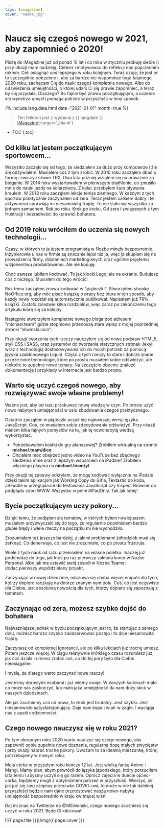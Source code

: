 ```yaml
---
tags: [imagazine]
cover: "nauka.jpg"
---
```


# Naucz się czegoś nowego w 2021, aby zapomnieć o 2020!

Piszę do iMagazine już od ponad 10 lat i co roku w styczniu próbuję siebie (i przy okazji mam nadzieję, Ciebie) zmotywować do refleksji nad poprzednim rokiem. Cel: osiągnąć coś lepszego w roku kolejnym. Teraz czuję, że jest mi to szczególnie potrzebne i, aby za bardzo nie wspominać tego fatalnego 2020 roku, zachęcam Cię do nauki czegoś kompletnie nowego. Albo do odświeżenia umiejętności, o której udało Ci się prawie zapomnieć, a teraz by się przydała. Dlaczego? Bo fajnie być znowu początkującym, a uczenie się wyostrza umysł i pomaga patrzeć w przyszłość w inny sposób.

<!--More-->

{% include lang.date.html date="2021-01-01" month=true %}

> Ten felieton jest z wydania z {{ langdate }} [iMagazine](https://imagazine.pl){:target='_blank'}

* TOC
{:toc}

## Od kilku lat jestem początkującym sportowcem…

Wszystko zaczęło się od tego, że siedziałem za dużo przy komputerze i źle się odżywiałem. Musiałem coś z tym zrobić. W 2010 roku zacząłem dbać o formę i ćwiczyć siłowe TRX. Dwa lata później wziąłem się na poważnie za bieganie. W 2014 roku wystartowałem w pierwszym triathlonie, co zmusiło mnie do nauki jazdy na kolarzówce. Z kolei, przebyłem kurs pływania kraulem. W 2018 roku zacząłem lekcje tenisa ziemnego. W każdym z tych sportów praktycznie zaczynałem od zera. Teraz jestem całkiem dobry i te aktywności sprawiają mi niesamowitą frajdę. To nie stało się wszystko za jednym zamachem. Rok po roku. Krok po kroku. Od zera i związanych z tym frustracji i bezradności do (prawie) bohatera.

## Od 2019 roku wróciłem do uczenia się nowych technologii…

Czasy, w których to ja jestem programistą w Nozbe minęły bezpowrotnie. Inżynierowie u nas w firmie są znacznie lepsi niż ja, więc ja skupiam się na prowadzeniu firmy, działaniach marketingowych oraz ogólnie pojętemu wizjonerstwu produktowemu. Ale nie koduję.

Choć zawsze lubiłem kodować. To jak klocki Lego, ale na ekranie. Budujesz coś z niczego. Musiałem do tego wrócić!

Rok temu zacząłem znowu kodować w "piąteczki". Stworzyłem stronkę NoOffice.org, aby móc pisać książkę o pracy bez biura w ten sposób, aby każdy nowy rozdział się automatycznie publikował. Napisałem już 78% książki. Zostało zaledwie kilka rozdziałów, więc zaraz po zakończeniu tego artykułu biorę się za kolejny.

Następnie stworzyłem kompletnie nowego bloga pod adresem "michael.team" gdzie stopniowo przenoszę stare wpisy z mojej poprzedniej stronki "sliwinski.com".

Przy okazji tworzenia tych rzeczy nauczyłem się od nowa podstaw HTML5, styli CSS i SASS, oraz systemów do tworzenia statycznych stronek Jekyll wraz z technologią dostosowywania ich do moich potrzeb za pomocą języka szablonowego Liquid. Część z tych rzeczy to stare i dobrze znane przeze mnie technologie, które po prostu musiałem sobie odświeżyć, ale niektóre to zupełnie nowe tematy. Na szczęście obecnie znaleźć dokumentację i przykłady w Internecie jest bardzo prosto.

## Warto się uczyć czegoś nowego, aby rozwiązywać swoje własne problemy!

Ważne jest, aby od razu przekuwać nową wiedzę w czyn. Po prostu użyć nowo nabytych umiejętności w celu zbudowania czegoś praktycznego.

Ostatnio zacząłem w piąteczki uczyć się najnowszej wersji języka JavaScript. Coś, co musiałem sobie zdecydowanie odświeżyć. Przy okazji miałem kilka fajnych pomysłów na to, jak tę nowonabytą wiedzę wykorzystać.

- Potrzebowałem kostki do gry planszowej? Zrobiłem wirtualną na stronie **michael.team/dice**
- Chciałem móc obejrzeć jedno video na YouTube bez zbędnego śledzenia mnie oraz z lepszym wsparciem na iPadzie? Zrobiłem własnego playera na **michael.team/yt**

Przy okazji tej zabawy odkryłem, że mogę kodować wyłącznie na iPadzie dzięki takim aplikacjom jak Working Copy do Git'a, Textastic do kodu, JSFiddle w przeglądarce do testowania JavaScript czy Inspect Browser do podglądu stron WWW. Wszystko w pełni #iPadOnly. Tak jak lubię!

## Bycie początkującym uczy pokory…

Dzięki temu, że podjąłem się tematów, w których byłem nowicjuszem, musiałem przyzwyczaić się do tego, że regularnie popełniałem bardzo głupie błędy i wiele rzeczy na początku mi nie wychodziło.

Zrozumiałem też jeszcze bardziej, z jakimi problemami żółtodziób musi się zetknąć. Co denerwuje, co jest nie zrozumiałe, co po prostu frustruje.

Wiele z tych nauk od razu przeniosłem na własne poletko. Inaczej już podchodzę do tego, jak ktoś po raz pierwszy zakłada konto w Nozbe Personal. Albo jak ma ustawić swój zespół w Nozbe Teams i dodać pierwszy współdzielony projekt.

Zaczynając w nowej dziedzinie, odczuwa się chyba więcej empatii dla tych, którzy dopiero raczkują na dobrze znanym nam polu. Coś, co jest oczywiste dla Ciebie, jest absolutną nowością dla tych, którzy dopiero się zapoznają z tematem.

## Zaczynając od zera, możesz szybko dojść do bohatera

Najważniejsze jednak w byciu początkującym jest to, że startując z samego dołu, możesz bardzo szybko zaobserwować postęp i to daje niesamowitą frajdę.

Zaczynasz od kompletnej ignorancji, ale po kilku lekcjach już trochę umiesz. Potem jeszcze więcej. W ciągu relatywnie krótkiego czasu rozumiesz już, jak coś działa i umiesz zrobić coś, co do tej pory było dla Ciebie nieosiągalne.

I myślę, że dlatego warto zaczynać nowe rzeczy!

Jesteśmy dorosłymi osobami i już wiemy swoje. W naszych karierach mało co może nas zaskoczyć, lub mało jaka umiejętność da nam duży skok w naszych dziedzinach.

Ale jak zaczniemy coś od nowa, to skok jest brutalny. Jest szybki. Jest niesamowicie satysfakcjonujący. Daje nam kopa i wiatr w żagle. I wyciąga nas z apatii codzienności.

## Czego nowego nauczysz się w roku 2021?

Po tym okropnym roku 2020 warto nauczyć się czego nowego, aby zapewnić sobie zupełnie nowe doznania, regularną dozę małych zwycięstw i przy okazji nabrać trochę pokory. Uważam to za idealną mieszankę, której potrzebujemy w nowym roku.

Moja córka w przyszłym roku kończy 12 lat. Jest wielką fanką Anime i Mangi. Mamy plan, abym powrócił do języka japońskiego, który porzuciłem lata temu i abyśmy uczyli się go razem. Oprócz zajęcia w duecie ojciec-córka, będziemy mogli z optymizmem patrzeć w przyszłość. Wierzyć, że jak już się zaszczepimy przeciwko COVID-owi, to może w nie tak dalekiej przyszłości będzie nam dane przetestować naszą nowo-nabytą umiejętność bezpośrednio w kraju kwitnącej wiśni.

Daj mi znać na Twitterze na @MSliwinski, czego nowego zaczniesz się uczyć w roku 2021. Będę Ci kibicował!

![{{ page.title }}](/img/{{ page.cover }})

[n]: https://michael.gratis/nozbe_pl
[np]: https://michael.gratis/nozbepersonal_pl
